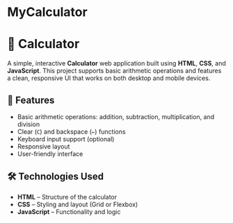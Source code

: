 # MyCalculator
# 🧮 Calculator

A simple, interactive **Calculator** web application built using **HTML**, **CSS**, and **JavaScript**. This project supports basic arithmetic operations and features a clean, responsive UI that works on both desktop and mobile devices.

## 📌 Features

- Basic arithmetic operations: addition, subtraction, multiplication, and division
- Clear (`C`) and backspace (`←`) functions
- Keyboard input support (optional)
- Responsive layout
- User-friendly interface





## 🛠️ Technologies Used

- **HTML** – Structure of the calculator
- **CSS** – Styling and layout (Grid or Flexbox)
- **JavaScript** – Functionality and logic

